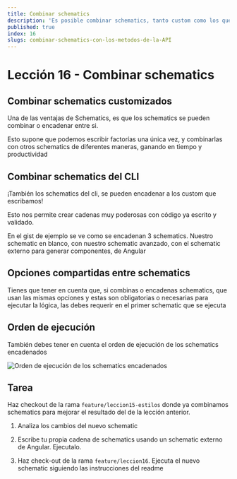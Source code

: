 ```yaml
---
title: Combinar schematics
description: 'Es posible combinar schematics, tanto custom como los que existen en el CLI '
published: true
index: 16
slugs: combinar-schematics-con-los-metodos-de-la-API
---
```


# Lección 16 - Combinar schematics

## Combinar schematics customizados

Una de las ventajas de Schematics, es que los schematics se pueden combinar o encadenar entre si. 

Esto supone que podemos escribir factorías una única vez, y combinarlas con otros schematics de diferentes maneras, ganando en tiempo y productividad

## Combinar schematics del CLI

¡También los schematics del cli, se pueden encadenar a los custom que escribamos!

Esto nos permite crear cadenas muy poderosas con código ya escrito y validado.

En el gist de ejemplo se ve como se encadenan 3 schematics. Nuestro schematic en blanco, con nuestro schematic avanzado, con el schematic externo para generar componentes, de Angular

<script src="https://gist.github.com/anfibiacreativa/b2bb69cb0bd34d95f0b328ef26b754a7.js"></script>

## Opciones compartidas entre schematics

Tienes que tener en cuenta que, si combinas o encadenas schematics, que usan las mismas opciones y estas son obligatorias o necesarias para ejecutar la lógica, las debes requerir en el primer schematic que se ejecuta

## Orden de ejecución

También debes tener en cuenta el orden de ejecución de los schematics encadenados

![Orden de ejecución de los schematics encadenados](https://res.cloudinary.com/anfibiacreativa/image/upload/v1597346712/taller-schematics/lifecycle_qz0rxi.jpg "Orden de ejecución de los schematics encadenados")

## Tarea 

Haz checkout de la rama `feature/leccion15-estilos` donde ya combinamos schematics para mejorar el resultado del de la lección anterior. 

1. Analiza los cambios del nuevo schematic

2. Escribe tu propia cadena de schematics usando un schematic externo de Angular. Ejecutalo.

3. Haz check-out de la rama `feature/leccion16`. Ejecuta el nuevo schematic siguiendo las instrucciones del readme
 